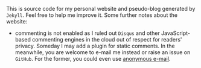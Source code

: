 This is source code for my personal website and pseudo-blog generated by `Jekyll`. Feel free to help me improve it. Some further notes about the website:

* commenting is not enabled as I ruled out `Disqus` and other JavaScript-based commenting engines in the cloud out of respect for readers' privacy. Someday I may add a plugin for static comments. In the meanwhile, you are welcome to e-mail me instead or raise an issue on `GitHub`. For the former, you could even use [anonymous e-mail](https://www.guerrillamail.com/). 
